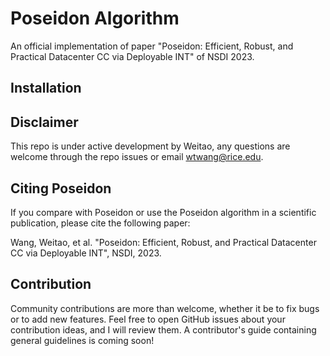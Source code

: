 # Poseidon Algorithm
An official implementation of paper "Poseidon: Efficient, Robust, and Practical Datacenter CC via Deployable INT" of NSDI 2023.

## Installation


## Disclaimer
This repo is under active development by Weitao, any questions are welcome through the repo issues or email wtwang@rice.edu.

## Citing Poseidon
If you compare with Poseidon or use the Poseidon algorithm in a scientific publication, please cite the following paper:

Wang, Weitao, et al. "Poseidon: Efficient, Robust, and Practical Datacenter CC via Deployable INT", NSDI, 2023.

## Contribution
Community contributions are more than welcome, whether it be to fix bugs or to add new features. Feel free to open GitHub issues about your contribution ideas, and I will review them. A contributor's guide containing general guidelines is coming soon!


